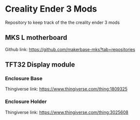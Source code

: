 # Creality Ender 3 Mods
Repository to keep track of the the creality ender 3 mods

## MKS L motherboard

Github link: https://github.com/makerbase-mks?tab=repositories

## TFT32 Display module

### Enclosure Base

Thingiverse link: https://www.thingiverse.com/thing:1809325

### Enclosure Holder 

Thingiverse link: https://www.thingiverse.com/thing:3025608

